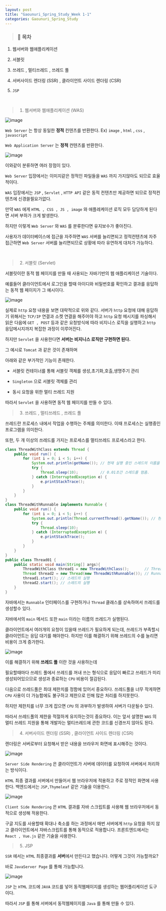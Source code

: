 ```yaml
---
layout: post
title: "Gaounuri_Spring_Study_Week 1-1"
categories: Gaounuri_Spring_Study
---
```


> ### 📌 목차

1. 웹서버와 웹애플리케이션

2. 서블릿

3. 쓰레드 , 멀티쓰레드 , 쓰레드 풀

4. 서버사이드 렌더링 (SSR) , 클라이언트 사이드 렌더링 (CSR)

5. `JSP`

<br>

> 1. 웹서버와 웹애플리케이션 (WAS)

![image](https://github.com/030831/030831.github.io/assets/101914089/c2480f21-19f4-4e02-89fa-3402d579c849)

`Web Server` 는 항상 동일한 **정적** 컨텐츠를 반환한다.
Ex) `image` , `html` , `css` , `javascript`

`Web Application Server` 는 **정적** 컨텐츠를 반환한다.

![image](https://github.com/030831/030831.github.io/assets/101914089/c09801a5-b429-406f-9b6d-337ecebe32c4)

이와같이 분류하면 여러 장점이 있다.

`Web Server` 입장에서는 이미지같은 정적인 파일들을 `WAS` 까지 가지않아도 되므로 효율적이다.

`WAS` 입장에서는 `JSP` , `Servlet` , `HTTP API` 같은 동적 컨텐츠만 제공하면 되므로 정적컨텐츠에 신경쓸필요가없다.

만약 `WAS` 에게 `HTML , CSS , JS , image` 와 애플레케이션 로직 모두 담당하게 된다면 서버 부하가 크게 발생한다.

하지만 이렇게 `Web Server` 와 `WAS` 를 분류한다면 유지보수가 좋아진다.

사용자가 데이터베이스에 접근을 자주하면 `WAS` 서버를 늘리면되고 정적컨텐츠에 자주 접근하면 `Web Server` 서버를 늘리면되므로 상황에 따라 유연하게 대처가 가능하다.

<br>

> 2. 서블릿 (Servlet)

서블릿이란 동적 웹 페이지를 만들 때 사용되는 자바기반의 웹 애플리케이션 기술이다.

예를들어 클라이언트에서 로그인을 할때 아이디와 비밀번호를 확인하고 결과를 응답하는 동적 웹 페이지가 그 예시이다.

![image](https://github.com/030831/030831.github.io/assets/101914089/a1d4d841-c364-4c77-a775-2f447ece2206)


실제로 `http` 요청 내용을 보면 대략적으로 위와 같다.
서버가 `http` 요청에 대해 응답하기 위해서는 `TCP/IP` 연결과 소켓 연결을 해주어야 하고 `http` 요청 메시지를 파싱해서 읽은 다음에 `GET , POST` 등과 같은 요청방식에 따라 비지니스 로직을 실행하고 `http` 응답메시지까지 복잡한 과정이 이루어진다.

하지만 `Servlet` 을 사용한다면 **서버는 비지니스 로직만 구현하면 된다.**

그 예시로 `Tomcat` 과 같은 것이 존재하며

아래와 같은 부가적인 기능이 존재한다.

* 서블릿 컨테이너를 통해 서블릿 객체를 생성,초기화,호출,생명주기 관리

* `Singleton` 으로 서블릿 객체를 관리

* 동시 요청을 위한 멀티 쓰레드 지원

따라서 `Servlet` 을 사용하면 동적 웹 페이지를 만들 수 있다.

> 3. 쓰레드 , 멀티쓰레드 , 쓰레드 풀

쓰레드란 프로세스 내에서 작업을 수행하는 주체를 의미한다.
이때 프로세스는 실행중인 프로그램을 의미한다.

또한, 두 개 이상의 쓰레드를 가지는 프로세스를 멀티쓰레드 프로세스라고 한다.

```java
class ThreadWithClass extends Thread {
    public void run() {
        for (int i = 0; i < 5; i++) {
            System.out.println(getName()); // 현재 실행 중인 스레드의 이름을 반환함.
            try {
                Thread.sleep(10);          // 0.01초간 스레드를 멈춤.
            } catch (InterruptedException e) {
                e.printStackTrace();
            }
        }
    }
}
class ThreadWithRunnable implements Runnable {
    public void run() {
        for (int i = 0; i < 5; i++) {         
        	System.out.println(Thread.currentThread().getName()); // 현재 실행 중인 스레드의 이름을 반환함.
            try {
                Thread.sleep(10);
            } catch (InterruptedException e) {
                e.printStackTrace();
            }
        }
    }
}
public class Thread01 {
    public static void main(String[] args){
        ThreadWithClass thread1 = new ThreadWithClass();       // Thread 클래스를 상속받는 방법
        Thread thread2 = new Thread(new ThreadWithRunnable()); // Runnable 인터페이스를 구현하는 방법
        thread1.start(); // 스레드의 실행
        thread2.start(); // 스레드의 실행
    }
}
```

자바에서는 `Runnable` 인터페이스를 구현하거나 `Thread` 클래스를 상속하여서 쓰레드를 생성할수 있다.

자바에서의 `main` 메서드 또한 `main` 이라는 이름의 쓰레드가 실행된다.

클라이언트에서 여러개의 요청이 있을때 쓰레드가 필요하게 되는데, 쓰레드가 부족할시 클라이언트는 응답 대기를 해야한다. 하지만 이를 해결하기 위해 쓰레드의 수를 늘리면 비용이 크게 증가한다.

![image](https://github.com/030831/030831.github.io/assets/101914089/cbfdd1e8-5f62-4725-aa20-d127a9b9b052)

이를 해결하기 위해 **쓰레드 풀** 이란 것을 사용하는데

필요할때마다 쓰레드 풀에서 쓰레드를 꺼내 쓰는 형식으로 응답이 빠르고 쓰레드가 미리 생성되어있으므로 생성과 종료하는 `CPU` 비용이 절감된다.

다음으로 쓰레드풀은 최대 제한치를 정함에 있어서 중요하다.
쓰레드풀을 너무 작게하면 `CPU` 사용이 더 가능함에도 불구하고 제한으로 인해 많은 처리를 하지못한다.

하지만 제한치를 너무 크게 잡으면 `CPU` 의 과부하가 발생하여 서버가 다운될수 있다.

따라서 쓰레드풀의 제한을 적절하게 유지하는것이 중요하다.
이는 앞서 설명한 `WAS` 의 멀티 쓰레드 지원을 통해 개발자는 멀티쓰레드에 관한 코드를 신경쓰지 않아도 된다.

> 4. 서버사이드 렌더링 (SSR) , 클라이언트 사이드 렌더링 (CSR)

렌더링은 서버로부터 요청해서 받은 내용을 브라우저 화면에 표시해주는 것이다.

![image](https://github.com/030831/030831.github.io/assets/101914089/0681fac6-5a61-4f00-b2f8-ba446eea618c)

`Server Side Rendering` 은 클라이언트가 서버에 데이터를 요청하여 서버에서 처리하는 방식이다.

`HTML` 최종 결과를 서버에서 만들어서 웹 브라우저에 적용하고 주로 정적인 화면에 사용한다. 백엔드에서는 `JSP,Thymeleaf` 같은 기술을 이용한다.

![image](https://github.com/030831/030831.github.io/assets/101914089/dec05c58-d725-4a17-b657-ab6885c1eb33)

`Client Side Rendering` 은 `HTML` 결과를 자바 스크립트를 사용해 웹 브라우저에서 동적으로 생성해 적용한다.

구글 지도를 사용할때 확대나 축소를 하는 과정에서 매번 서버에게 `http` 요청을 하지 않고 클라이언트에서 자바스크립트를 통해 동적으로 적용합니다. 프론트엔드에서는 `React , Vue.js` 같은 기술을 사용한다.

> 5. JSP

`SSR` 에서는 `HTML` 최종결과를 **서버**에서 만든다고 했습니다. 어떻게 그것이 가능할까요?

바로 `JavaServer Page` 를 통해 가능합니다.

![image](https://github.com/030831/030831.github.io/assets/101914089/06749f9d-c5f9-450f-9ac8-58616a16be81)

`JSP` 는 `HTML` 코드에 `JAVA` 코드를 넣어 동적웹페이지를 생성하는 웹어플리케이션 도구이다.

따라서 `JSP` 를 통해 서버에서 동적웹페이지를 `Java` 를 통해 만들 수 있다.
